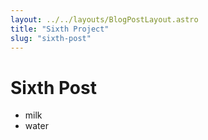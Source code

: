 ```yaml
---
layout: ../../layouts/BlogPostLayout.astro
title: "Sixth Project"
slug: "sixth-post"
---
```


# Sixth Post

- milk
- water
